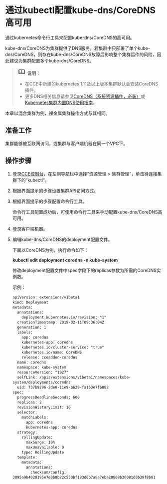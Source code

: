 # 通过kubectl配置kube-dns/CoreDNS高可用<a name="cce_01_0162"></a>

通过kubernetes命令行工具来配置kube-dns/CoreDNS的高可用。

kube-dns/CoreDNS为集群提供了DNS服务。若集群中只部署了单个kube-dns/CoreDNS，则存在kube-dns/CoreDNS故障后影响整个集群运作的风险，因此建议为集群配置多个kube-dns/CoreDNS。

>![](public_sys-resources/icon-note.gif) **说明：**   
>-   在CCE中新建的kubernetes 1.11及以上版本集群默认会安装CoreDNS插件。  
>-   更多DNS相关信息请参见[CoreDNS（系统资源插件，必装）](CoreDNS（系统资源插件-必装）.md)或[Kubernetes集群内置DNS使用指南](Kubernetes集群内置DNS使用指南.md)。  

本章以混合集群为例，裸金属集群操作方式与其相同。

## 准备工作<a name="s749b044f6e864a919f0c0616cfad1dab"></a>

集群能够被互联网访问，或集群与客户端机器在同一个VPC下。

## 操作步骤<a name="s6797453bdad1452db7d603668deda069"></a>

1.  登录[CCE控制台](https://console.huaweicloud.com/cce2.0/?utm_source=helpcenter)，在左侧导航栏中选择“资源管理 \> 集群管理”，单击待连接集群下的“kubectl“。
2.  根据界面提示的步骤设置集群API访问方式。
3.  根据界面提示的步骤配置命令行工具。

    命令行工具配置成功后，可使用命令行工具来手动配置kube-dns/CoreDNS高可用。

4.  登录客户端机器。
5.  编辑kube-dns/CoreDNS的deployment配置文件。

    下面以CoreDNS为例，执行命令如下：

    **kubectl edit deployment coredns -n kube-system**

    修改deployment配置文件中spec字段下的replicas参数为所需的CoreDNS实例数。

    示例：

    ```
    apiVersion: extensions/v1beta1
    kind: Deployment
    metadata:
      annotations:
        deployment.kubernetes.io/revision: "1"
      creationTimestamp: 2019-02-11T09:36:04Z
      generation: 1
      labels:
        app: coredns
        kubernetes-app: coredns
        kubernetes.io/cluster-service: "true"
        kubernetes.io/name: CoreDNS
        release: cceaddon-coredns
      name: coredns
      namespace: kube-system
      resourceVersion: "1927"
      selfLink: /apis/extensions/v1beta1/namespaces/kube-system/deployments/coredns
      uid: 737b9296-2de0-11e9-b629-fa163e7fb882
    spec:
      progressDeadlineSeconds: 600
      replicas: 2
      revisionHistoryLimit: 10
      selector:
        matchLabels:
          app: coredns
          kubernetes-app: coredns
      strategy:
        rollingUpdate:
          maxSurge: 10%
          maxUnavailable: 0
        type: RollingUpdate
      template:
        metadata:
          annotations:
            checksum/config: 3095a9b4028195e7e0b8b22c550bf183d0b7a8a7eba20808b36081d0b39f8b81
    ```


